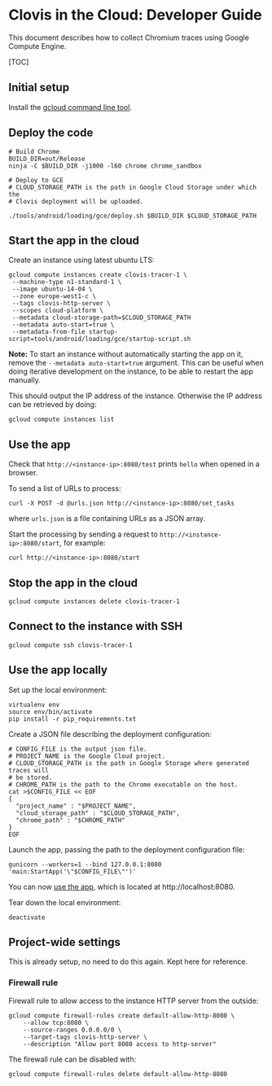 # Clovis in the Cloud: Developer Guide

This document describes how to collect Chromium traces using Google Compute
Engine.

[TOC]

## Initial setup

Install the [gcloud command line tool][1].

## Deploy the code

```shell
# Build Chrome
BUILD_DIR=out/Release
ninja -C $BUILD_DIR -j1000 -l60 chrome chrome_sandbox

# Deploy to GCE
# CLOUD_STORAGE_PATH is the path in Google Cloud Storage under which the
# Clovis deployment will be uploaded.

./tools/android/loading/gce/deploy.sh $BUILD_DIR $CLOUD_STORAGE_PATH
```

## Start the app in the cloud

Create an instance using latest ubuntu LTS:

```shell
gcloud compute instances create clovis-tracer-1 \
 --machine-type n1-standard-1 \
 --image ubuntu-14-04 \
 --zone europe-west1-c \
 --tags clovis-http-server \
 --scopes cloud-platform \
 --metadata cloud-storage-path=$CLOUD_STORAGE_PATH
 --metadata auto-start=true \
 --metadata-from-file startup-script=tools/android/loading/gce/startup-script.sh
```

**Note:** To start an instance without automatically starting the app on it,
remove the `--metadata auto-start=true` argument. This can be useful when doing
iterative development on the instance, to be able to restart the app manually.

This should output the IP address of the instance.
Otherwise the IP address can be retrieved by doing:

```shell
gcloud compute instances list
```

## Use the app

Check that `http://<instance-ip>:8080/test` prints `hello` when opened in a
browser.

To send a list of URLs to process:

```shell
curl -X POST -d @urls.json http://<instance-ip>:8080/set_tasks
```

where `urls.json` is a file containing URLs as a JSON array.

Start the processing by sending a request to `http://<instance-ip>:8080/start`,
for example:

```shell
curl http://<instance-ip>:8080/start
```

## Stop the app in the cloud

```shell
gcloud compute instances delete clovis-tracer-1
```

## Connect to the instance with SSH

```shell
gcloud compute ssh clovis-tracer-1
```

## Use the app locally

Set up the local environment:

```shell
virtualenv env
source env/bin/activate
pip install -r pip_requirements.txt
```

Create a JSON file describing the deployment configuration:

```shell
# CONFIG_FILE is the output json file.
# PROJECT_NAME is the Google Cloud project.
# CLOUD_STORAGE_PATH is the path in Google Storage where generated traces will
# be stored.
# CHROME_PATH is the path to the Chrome executable on the host.
cat >$CONFIG_FILE << EOF
{
  "project_name" : "$PROJECT_NAME",
  "cloud_storage_path" : "$CLOUD_STORAGE_PATH",
  "chrome_path" : "$CHROME_PATH"
}
EOF
```

Launch the app, passing the path to the deployment configuration file:

```shell
gunicorn --workers=1 --bind 127.0.0.1:8080 'main:StartApp('\"$CONFIG_FILE\"')'
```

You can now [use the app][2], which is located at http://localhost:8080.

Tear down the local environment:

```shell
deactivate
```

## Project-wide settings

This is already setup, no need to do this again.
Kept here for reference.

### Firewall rule

Firewall rule to allow access to the instance HTTP server from the outside:

```shell
gcloud compute firewall-rules create default-allow-http-8080 \
    --allow tcp:8080 \
    --source-ranges 0.0.0.0/0 \
    --target-tags clovis-http-server \
    --description "Allow port 8080 access to http-server"
```

The firewall rule can be disabled with:

```shell
gcloud compute firewall-rules delete default-allow-http-8080
```

[1]: https://cloud.google.com/sdk
[2]: #Use-the-app
